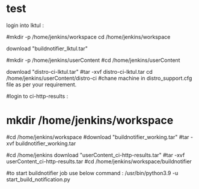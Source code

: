 # test
login into lktul : 

#mkdir -p /home/jenkins/workspace
cd /home/jenkins/workspace

download "buildnotifier_lktul.tar"

#mkdir -p /home/jenkins/userContent
#cd /home/jenkins/userContent

download "distro-ci-lktul.tar"
#tar -xvf distro-ci-lktul.tar
cd /home/jenkins/userContent/distro-ci
#chane machine in distro_support.cfg file as per your requirement. 

#login to ci-http-results : 

# mkdir /home/jenkins/workspace
#cd /home/jenkins/workspace
#download "buildnotifier_working.tar"
#tar -xvf buildnotifier_working.tar

#cd /home/jenkins
download "userContent_ci-http-results.tar"
#tar -xvf userContent_ci-http-results.tar
#cd /home/jenkins/workspace/buildnotifier

#to start buildnotifier job use below command : 
/usr/bin/python3.9 -u start_build_notification.py
